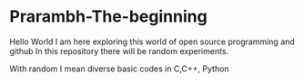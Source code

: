 # Prarambh-The-beginning
Hello World
I am here exploring this world of open source programming and github
In this repository there will be random experiments.

With random I mean diverse basic codes in C,C++, Python
